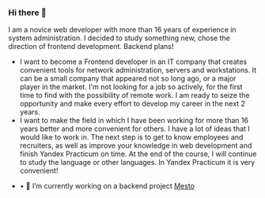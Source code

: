 ### Hi there 👋
I am a novice web developer with more than 16 years of experience in system administration. I decided to study something new, chose the direction of frontend development. Backend plans!
+ I want to become a Frontend developer in an IT company that creates convenient tools for network administration, servers and workstations. It can be a small company that appeared not so long ago, or a major player in the market. I'm not looking for a job so actively, for the first time to find with the possibility of remote work. I am ready to seize the opportunity and make every effort to develop my career in the next 2 years.
+ I want to make the field in which I have been working for more than 16 years better and more convenient for others. I have a lot of ideas that I would like to work in. The next step is to get to know employees and recruiters, as well as improve your knowledge in web development and finish Yandex Practicum on time.
At the end of the course, I will continue to study the language or other languages. In Yandex Practicum it is very convenient!


- • 🔭 I’m currently working on a backend project [Mesto](https://github.com/cactys/express-mesto-gha)

<!--
**cactys/cactys** is a ✨ _special_ ✨ repository because its `README.md` (this file) appears on your GitHub profile.

Here are some ideas to get you started:

 ...
- 🌱 I’m currently learning ...
- 👯 I’m looking to collaborate on ...
- 🤔 I’m looking for help with ...
- 💬 Ask me about ...
- 📫 How to reach me: ...
- 😄 Pronouns: ...
- ⚡ Fun fact: ...
-->
